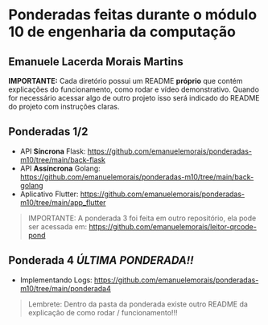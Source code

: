 # Ponderadas feitas durante o módulo 10 de engenharia da computação
## Emanuele Lacerda Morais Martins

**IMPORTANTE:** Cada diretório possui um README **próprio** que contém explicações do funcionamento, como rodar e vídeo demonstrativo. Quando for necessário acessar algo de outro projeto isso será indicado do README do projeto com instruções claras.

## Ponderadas 1/2 
- API **Síncrona** Flask: https://github.com/emanuelemorais/ponderadas-m10/tree/main/back-flask
- API **Assíncrona** Golang: https://github.com/emanuelemorais/ponderadas-m10/tree/main/back-golang
- Aplicativo Flutter: https://github.com/emanuelemorais/ponderadas-m10/tree/main/app_flutter

> IMPORTANTE: A ponderada 3 foi feita em outro repositório, ela pode ser acessada em: https://github.com/emanuelemorais/leitor-qrcode-pond

## Ponderada 4 *ÚLTIMA PONDERADA!!*
- Implementando Logs: https://github.com/emanuelemorais/ponderadas-m10/tree/main/ponderada4
> Lembrete: Dentro da pasta da ponderada existe outro README da explicação de como rodar / funcionamento!!!
